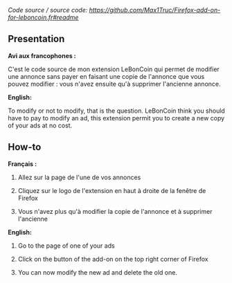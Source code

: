 _Code source / source code: <https://github.com/Max1Truc/Firefox-add-on-for-leboncoin.fr#readme>_

## Presentation

**Avi aux francophones :**

C'est le code source de mon extension LeBonCoin qui permet de modifier une annonce sans payer en faisant une copie de l'annonce que vous pouvez modifier : vous n'avez ensuite qu'à supprimer l'ancienne annonce.

**English:**

To modify or not to modify, that is the question.
LeBonCoin think you should have to pay to modify an ad, this extension permit you to create a new copy of your ads at no cost.

## How-to

**Français :**

1.  Allez sur la page de l'une de vos annonces

2.  Cliquez sur le logo de l'extension en haut à droite de la fenêtre de Firefox

3.  Vous n'avez plus qu'à modifier la copie de l'annonce et à supprimer l'ancienne

**English:**

1.  Go to the page of one of your ads

3.  Click on the button of the add-on on the top right corner of Firefox

4.  You can now modify the new ad and delete the old one.
